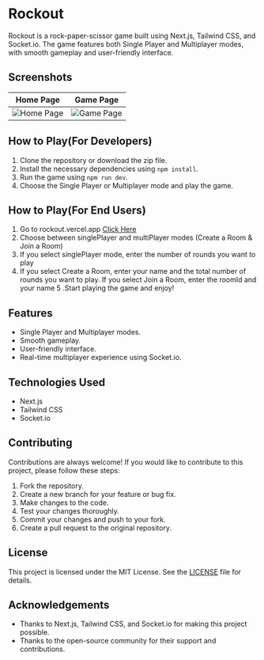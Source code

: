 # Rockout

Rockout is a rock-paper-scissor game built using Next.js, Tailwind CSS, and Socket.io. The game features both Single Player and Multiplayer modes, with smooth gameplay and user-friendly interface.

## Screenshots

|                                                      Home Page                                                      |                                                      Game Page                                                      |
| :-----------------------------------------------------------------------------------------------------------------: | :-----------------------------------------------------------------------------------------------------------------: |
| ![Home Page](https://user-images.githubusercontent.com/84712013/233801642-2ad977a9-aa5e-4d4b-b8e6-9e49c361f2c7.png) | ![Game Page](https://user-images.githubusercontent.com/84712013/233801687-5669955e-4739-43de-bec9-8c31e41e181f.png) |

## How to Play(For Developers)

1. Clone the repository or download the zip file.
2. Install the necessary dependencies using `npm install`.
3. Run the game using `npm run dev`.
4. Choose the Single Player or Multiplayer mode and play the game.

## How to Play(For End Users)

1. Go to rockout.vercel.app [Click Here](rockout.vercel.app)
2. Choose between singlePlayer and multiPlayer modes (Create a Room & Join a Room)
3. If you select singlePlayer mode, enter the number of rounds you want to play
4. If you select Create a Room, enter your name and the total number of rounds you want to play. If you select Join a Room, enter the roomId and your name
5 .Start playing the game and enjoy!

## Features

- Single Player and Multiplayer modes.
- Smooth gameplay.
- User-friendly interface.
- Real-time multiplayer experience using Socket.io.

## Technologies Used

- Next.js
- Tailwind CSS
- Socket.io

## Contributing

Contributions are always welcome! If you would like to contribute to this project, please follow these steps:

1. Fork the repository.
2. Create a new branch for your feature or bug fix.
3. Make changes to the code.
4. Test your changes thoroughly.
5. Commit your changes and push to your fork.
6. Create a pull request to the original repository.

## License

This project is licensed under the MIT License. See the [LICENSE](https://github.com/<username>/<repository>/blob/main/LICENSE) file for details.

## Acknowledgements

- Thanks to Next.js, Tailwind CSS, and Socket.io for making this project possible.
- Thanks to the open-source community for their support and contributions.
